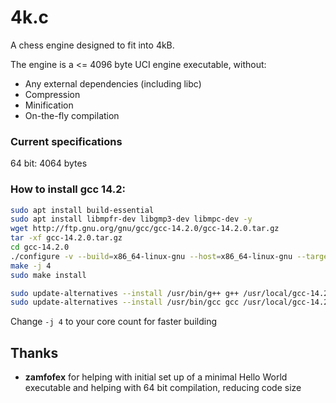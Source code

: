 # 4k.c
A chess engine designed to fit into 4kB.

The engine is a <= 4096 byte UCI engine executable, without:
* Any external dependencies (including libc)
* Compression
* Minification
* On-the-fly compilation

### Current specifications
64 bit: 4064 bytes

### How to install gcc 14.2:
```bash
sudo apt install build-essential
sudo apt install libmpfr-dev libgmp3-dev libmpc-dev -y
wget http://ftp.gnu.org/gnu/gcc/gcc-14.2.0/gcc-14.2.0.tar.gz
tar -xf gcc-14.2.0.tar.gz
cd gcc-14.2.0
./configure -v --build=x86_64-linux-gnu --host=x86_64-linux-gnu --target=x86_64-linux-gnu --prefix=/usr/local/gcc-14.2.0 --enable-checking=release --enable-languages=c,c++ --disable-multilib --program-suffix=-14.2.0
make -j 4
sudo make install

sudo update-alternatives --install /usr/bin/g++ g++ /usr/local/gcc-14.2.0/bin/g++-14.2.0 14
sudo update-alternatives --install /usr/bin/gcc gcc /usr/local/gcc-14.2.0/bin/gcc-14.2.0 14
```

Change `-j 4` to your core count for faster building

## Thanks
* **zamfofex** for helping with initial set up of a minimal Hello World executable and helping with 64 bit compilation, reducing code size
